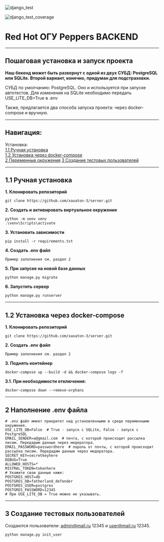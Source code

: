 ![django_test](https://github.com/xaxaton-3/server/actions/workflows/tests-runner.yml/badge.svg)

![django_test_coverage](https://github.com/xaxaton-3/server/actions/workflows/tests-runner.yml/coverage.svg?job=coverage)

# Red Hot ОГУ Peppers BACKEND
___
## Пошаговая установка и запуск проекта

**Наш бекенд может быть развернут с одной из двух СУБД: PostgreSQL или SQLite. Второй вариант, конечно, придуман для подстраховки.**

СУБД по умолчанию: PostgreSQL. Оно и используется при запуске автотестов. Для изменения на SQLite необходимо передать USE_LITE_DB=True в .env

Также, предлагается два способа запуска проекта: через docker-compose и вручную.

___

## Навигация:

<a>Установка:</a> <br>
[1.1 Ручная установка](#11-ручная-установка) <br>
[1.2 Установка через docker-compose](#12-установка-через-docker-compose) <br>
[2 Переменные окружения](#2-наполнение-env-файла)
[3 Создание тестовых пользователей](#3-создание-тестовых-пользователей)

___
## 1.1 Ручная установка
**1. Клонировать репозиторий**
```
git clone https://github.com/xaxaton-3/server.git
```
**2. Создать и активировать виртуальное окружение**
```
python -m venv venv
.\venv\Scripts\activate
```
**3. Установить зависимости**
```
pip install -r requirements.txt
```

**4. Создать .env файл**
```
Пример заполнения см. раздел 2
```

**5. При запуске на новой базе данных**
```
python manage.py migrate
```
**6. Запустить сервер**
```
python manage.py runserver
```

___
## 1.2 Установка через docker-compose
**1. Клонировать репозиторий**
```
git clone https://github.com/xaxaton-3/server.git
```
**2. Создать .env файл**
```
Пример заполнения см. раздел 2
```
**3. Поднять контейнер**
```
docker-compose up --build -d && docker-compose logs -f
```
**3.1. При необходимости отключения:**
```
docker-compose down --remove-orphans
```


___

## 2 Наполнение .env файла
```
# .env файл имеет приоритет над установленными в среде переменными окружения.
USE_LITE_DB=False  # True - запуск с SQLite, False - запуск с PostgreSQL
EMAIL_SENDER=a@gmail.com  # почта, с которой происходит рассылка писем. Передадим данные через модератора.
EMAIL_PASSWORD=passwordhere  # пароль от почты, с которой происходит рассылка писем. Передадим данные через модератора.
SECRET_KEY=secretkeyhere
DEBUG=True
ALLOWED_HOSTS=*
MISTRAL_TOKEN=tokenhere
# Укажите свои данные ниже:
POSTGRES_HOST=db
POSTGRES_DB=fatherland_defender
POSTGRES_USER=postgres
POSTGRES_PASSWORD=12345
# При USE_LITE_DB = True можно не указывать.
```

___

## 3 Создание тестовых пользователей
Создаются пользователи: admin@mail.ru 12345 и user@mail.ru 12345.
```
python manage.py init_user
```